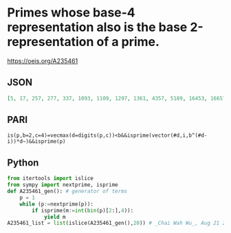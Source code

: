 # Primes whose base\-4 representation also is the base 2\-representation of a prime\.
https://oeis.org/A235461
## JSON
```JSON
[5, 17, 257, 277, 337, 1093, 1109, 1297, 1361, 4357, 5189, 16453, 16657, 16661, 17489, 17669, 17681, 17749, 21521, 21569, 21589, 65537, 65557, 65617, 65809, 66821, 70657, 70981, 70997, 81937, 82241, 83221, 83269, 86017, 86357, 87317, 263429, 263489, 267541, 278549]
```
## PARI
```PARI
is(p,b=2,c=4)=vecmax(d=digits(p,c))<b&&isprime(vector(#d,i,b^(#d-i))*d~)&&isprime(p)
```
## Python
```Python
from itertools import islice
from sympy import nextprime, isprime
def A235461_gen(): # generator of terms
    p = 1
    while (p:=nextprime(p)):
        if isprime(m:=int(bin(p)[2:],4)):
            yield m
A235461_list = list(islice(A235461_gen(),20)) # _Chai Wah Wu_, Aug 21 2023
```

